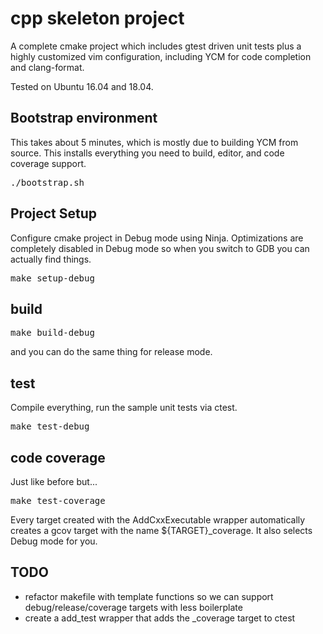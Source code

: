 # cpp skeleton project

A complete cmake project which includes gtest driven unit tests plus a highly customized
vim configuration, including YCM for code completion and clang-format.

Tested on Ubuntu 16.04 and 18.04.

## Bootstrap environment
This takes about 5 minutes, which is mostly due to building YCM from source. This installs
everything you need to build, editor, and code coverage support.

<pre>
./bootstrap.sh
</pre>

## Project Setup
Configure cmake project in Debug mode using Ninja. Optimizations are completely
disabled in Debug mode so when you switch to GDB you can actually find things.

<pre>
make setup-debug
</pre>

## build
<pre>
make build-debug
</pre>

and you can do the same thing for release mode.

## test
Compile everything, run the sample unit tests via ctest.

<pre>
make test-debug
</pre>

## code coverage
Just like before but...
<pre>
make test-coverage
</pre>

Every target created with the AddCxxExecutable wrapper automatically creates a gcov
target with the name ${TARGET}_coverage. It also selects Debug mode for you.

## TODO
- refactor makefile with template functions so we can support debug/release/coverage targets with
  less boilerplate
- create a add_test wrapper that adds the _coverage target to ctest
